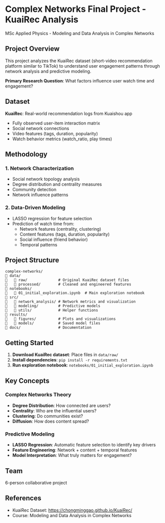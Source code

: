 # Complex Networks Final Project - KuaiRec Analysis

MSc Applied Physics - Modeling and Data Analysis in Complex Networks

## Project Overview

This project analyzes the KuaiRec dataset (short-video recommendation platform similar to TikTok) to understand user engagement patterns through network analysis and predictive modeling.

**Primary Research Question**: What factors influence user watch time and engagement?

## Dataset

**KuaiRec**: Real-world recommendation logs from Kuaishou app
- Fully observed user-item interaction matrix
- Social network connections
- Video features (tags, duration, popularity)
- Watch behavior metrics (watch_ratio, play times)

## Methodology

### 1. Network Characterization
- Social network topology analysis
- Degree distribution and centrality measures
- Community detection
- Network influence patterns

### 2. Data-Driven Modeling
- LASSO regression for feature selection
- Prediction of watch time from:
  - Network features (centrality, clustering)
  - Content features (tags, duration, popularity)
  - Social influence (friend behavior)
  - Temporal patterns

## Project Structure

```
complex-networks/
   data/
      raw/              # Original KuaiRec dataset files
      processed/        # Cleaned and engineered features
   notebooks/
      01_initial_exploration.ipynb  # Main exploration notebook
   src/
      network_analysis/ # Network metrics and visualization
      modeling/         # Predictive models
      utils/            # Helper functions
   results/
      figures/          # Plots and visualizations
      models/           # Saved model files
   docs/                 # Documentation
```

## Getting Started

1. **Download KuaiRec dataset**: Place files in `data/raw/`
2. **Install dependencies**: `pip install -r requirements.txt`
3. **Run exploration notebook**: `notebooks/01_initial_exploration.ipynb`

## Key Concepts

### Complex Networks Theory
- **Degree Distribution**: How connected are users?
- **Centrality**: Who are the influential users?
- **Clustering**: Do communities exist?
- **Diffusion**: How does content spread?

### Predictive Modeling
- **LASSO Regression**: Automatic feature selection to identify key drivers
- **Feature Engineering**: Network + content + temporal features
- **Model Interpretation**: What truly matters for engagement?

## Team

6-person collaborative project

## References

- KuaiRec Dataset: https://chongminggao.github.io/KuaiRec/
- Course: Modeling and Data Analysis in Complex Networks
